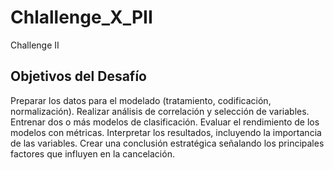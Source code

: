 # Chlallenge_X_PII
Challenge II 
##  Objetivos del Desafío
Preparar los datos para el modelado (tratamiento, codificación, normalización).
Realizar análisis de correlación y selección de variables.
Entrenar dos o más modelos de clasificación.
Evaluar el rendimiento de los modelos con métricas.
Interpretar los resultados, incluyendo la importancia de las variables.
Crear una conclusión estratégica señalando los principales factores que influyen en la cancelación.

